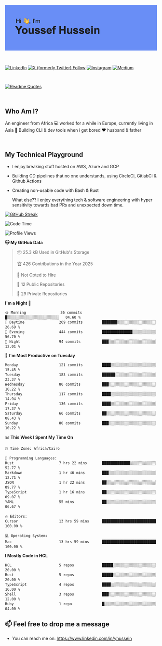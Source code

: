 [![Youssef's GitHub Banner](./assets/youssef-hussein.png)](https://github.com/yorki404)

</br>

[![LinkedIn](https://img.shields.io/badge/linkedin-%230077B5.svg?style=for-the-badge&logo=linkedin&logoColor=white)](https://www.linkedin.com/in/yhussein/)
[![X (formerly Twitter) Follow](https://img.shields.io/twitter/follow/devqikHQ?style=for-the-badge&logo=X&logoColor=White&labelColor=White)](https://twitter.com/devqikHQ)
[![Instagram](https://img.shields.io/badge/devqik-E4405F?style=for-the-badge&logo=Instagram&logoColor=white)](https://instagram.com/devqik)
[![Medium](https://img.shields.io/badge/Medium-12100E?style=for-the-badge&logo=medium&logoColor=white)](https://medium.com/@devqik)

</br>

[![Readme Quotes](https://quotes-github-readme.vercel.app/api?type=horizontal&theme=dark)](https://github.com/piyushsuthar/github-readme-quotes)

</br>

## Who Am I?

An engineer from Africa  💻  worked for a while in Europe, currently living in Asia 📡  Building CLI & dev tools when i get bored ❤️ husband & father

</br>

## My Technical Playground

- I enjoy breaking stuff hosted on AWS, Azure and GCP
- Building CD pipelines that no one understands, using CircleCI, GitlabCI & Github Actions
- Creating non-usable code with Bash & Rust

  What else?? I enjoy everything tech & software engineering with hyper sensitivity towards bad PRs and unexpected down time.

[![GitHub Streak](https://streak-stats.demolab.com/?user=devqik&theme=dark)](https://git.io/streak-stats)

<!--START_SECTION:waka-->
![Code Time](http://img.shields.io/badge/Code%20Time-1%2C035%20hrs%207%20mins-blue)

![Profile Views](http://img.shields.io/badge/Profile%20Views-10-blue)

**🐱 My GitHub Data** 

> 📦 25.3 kB Used in GitHub's Storage 
 > 
> 🏆 426 Contributions in the Year 2025
 > 
> 🚫 Not Opted to Hire
 > 
> 📜 12 Public Repositories 
 > 
> 🔑 29 Private Repositories 
 > 
**I'm a Night 🦉** 

```text
🌞 Morning                36 commits          █░░░░░░░░░░░░░░░░░░░░░░░░   04.60 % 
🌆 Daytime                209 commits         ███████░░░░░░░░░░░░░░░░░░   26.69 % 
🌃 Evening                444 commits         ██████████████░░░░░░░░░░░   56.70 % 
🌙 Night                  94 commits          ███░░░░░░░░░░░░░░░░░░░░░░   12.01 % 
```
📅 **I'm Most Productive on Tuesday** 

```text
Monday                   121 commits         ████░░░░░░░░░░░░░░░░░░░░░   15.45 % 
Tuesday                  183 commits         ██████░░░░░░░░░░░░░░░░░░░   23.37 % 
Wednesday                80 commits          ███░░░░░░░░░░░░░░░░░░░░░░   10.22 % 
Thursday                 117 commits         ████░░░░░░░░░░░░░░░░░░░░░   14.94 % 
Friday                   136 commits         ████░░░░░░░░░░░░░░░░░░░░░   17.37 % 
Saturday                 66 commits          ██░░░░░░░░░░░░░░░░░░░░░░░   08.43 % 
Sunday                   80 commits          ███░░░░░░░░░░░░░░░░░░░░░░   10.22 % 
```


📊 **This Week I Spent My Time On** 

```text
🕑︎ Time Zone: Africa/Cairo

💬 Programming Languages: 
Rust                     7 hrs 22 mins       █████████████░░░░░░░░░░░░   52.77 % 
Markdown                 1 hr 46 mins        ███░░░░░░░░░░░░░░░░░░░░░░   12.71 % 
JSON                     1 hr 22 mins        ██░░░░░░░░░░░░░░░░░░░░░░░   09.77 % 
TypeScript               1 hr 16 mins        ██░░░░░░░░░░░░░░░░░░░░░░░   09.07 % 
YAML                     55 mins             ██░░░░░░░░░░░░░░░░░░░░░░░   06.67 % 

🔥 Editors: 
Cursor                   13 hrs 59 mins      █████████████████████████   100.00 % 

💻 Operating System: 
Mac                      13 hrs 59 mins      █████████████████████████   100.00 % 
```

**I Mostly Code in HCL** 

```text
HCL                      5 repos             █████░░░░░░░░░░░░░░░░░░░░   20.00 % 
Rust                     5 repos             █████░░░░░░░░░░░░░░░░░░░░   20.00 % 
TypeScript               4 repos             ████░░░░░░░░░░░░░░░░░░░░░   16.00 % 
Shell                    3 repos             ███░░░░░░░░░░░░░░░░░░░░░░   12.00 % 
Ruby                     1 repo              █░░░░░░░░░░░░░░░░░░░░░░░░   04.00 % 
```




<!--END_SECTION:waka-->

## 📫 Feel free to drop me a message
- You can reach me on: https://www.linkedin.com/in/yhussein
